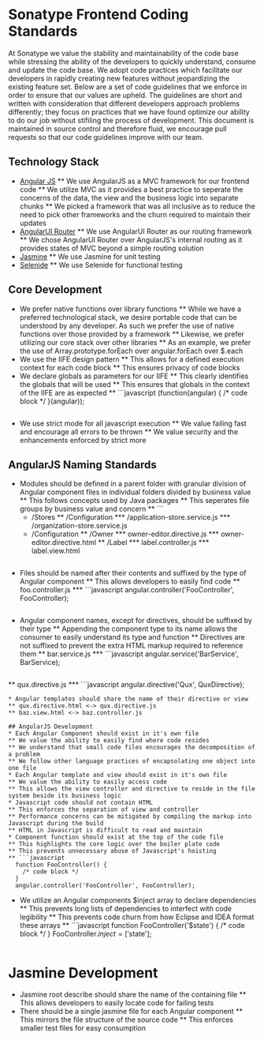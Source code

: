 # Sonatype Frontend Coding Standards

At Sonatype we value the stability and maintainability of the code base while stressing the ability of the developers to quickly understand, consume and update the code base. We adopt code practices which facilitate our developers in rapidly creating new features without jeopardizing the existing feature set. Below are a set of code guidelines that we enforce in order to ensure that our values are upheld. The guidelines are short and written with consideration that different developers approach problems differently; they focus on practices that we have found optimize our ability to do our job without stifiling the process of development. This document is maintained in source control and therefore fluid, we encourage pull requests so that our code guidelines improve with our team.

## Technology Stack
* [Angular JS](https://angularjs.org)
** We use AngularJS as a MVC framework for our frontend code
** We utilize MVC as it provides a best practice to seperate the concerns of the data, the view and the business logic into separate chunks
** We picked a framework that was all inclusive as to reduce the need to pick other frameworks and the churn required to maintain their updates
* [AngularUI Router](http://angular-ui.github.io/ui-router/site)
** We use AngularUI Router as our routing framework
** We chose AngularUI Router over AngularJS's internal routing as it provides states of MVC beyond a simple routing solution
* [Jasmine](http://jasmine.github.io)
** We use Jasmine for unit testing
* [Selenide](http://selenide.org)
** We use Selenide for functional testing

## Core Development
* We prefer native functions over library functions
** While we have a preferred technological stack, we desire portable code that can be understood by any developer. As such we prefer the use of native functions over those provided by a framework
** Likewise, we prefer utilizing our core stack over other libraries
** As an example, we prefer the use of Array.prototype.forEach over angular.forEach over $.each
* We use the IIFE design pattern
** This allows for a defined execution context for each code block
** This ensures privacy of code blocks
* We declare globals as parameters for our IIFE
** This clearly identifies the globals that will be used
** This ensures that globals in the context of the IIFE are as expected
** ```javascript
    (function(angular) {
      /* code block */
    }(angular));
  ```
* We use strict mode for all javascript execution
** We value failing fast and encourage all errors to be thrown
** We value security and the enhancements enforced by strict more

## AngularJS Naming Standards
* Modules should be defined in a parent folder with granular division of Angular component files in individual folders divided by business value
** This follows concepts used by Java packages
** This seperates file groups by business value and concern
** ```
    * /Stores
    ** /Configuration
    *** /application-store.service.js
    *** /organization-store.service.js
    * /Configuration
    ** /Owner
    *** owner-editor.directive.js
    *** owner-editor.directive.html
    ** /Label
    *** label.controller.js
    *** label.view.html
  ```
* Files should be named after their contents and suffixed by the type of Angular component
** This allows developers to easily find code
** foo.controller.js
*** ```javascript
    angular.controller('FooController', FooController);
  ```
* Angular component names, except for directives, should be suffixed by their type
** Appending the component type to its name allows the consumer to easily understand its type and function
** Directives are not suffixed to prevent the extra HTML markup required to reference them
** bar.service.js
*** ```javascript
    angular.service('BarService', BarService);
  ```
** qux.directive.js
*** ```javascript
    angular.directive('Qux', QuxDirective);
  ```
* Angular templates should share the name of their directive or view
** qux.directive.html <-> qux.directive.js
** baz.view.html <-> baz.controller.js

## AngularJS Development
* Each Angular Component should exist in it's own file
** We value the ability to easily find where code resides
** We understand that small code files encourages the decomposition of a problem
** We follow other language practices of encapsolating one object into one file
* Each Angular template and view should exist in it's own file
** We value the ability to easily access code
** This allows the view controller and directive to reside in the file system beside its business logic
* Javascript code should not contain HTML
** This enforces the separation of view and controller
** Performance concerns can be mitigated by compiling the markup into Javascript during the build
** HTML in Javascript is difficult to read and maintain
* Component function should exist at the top of the code file
** This highlights the core logic over the boiler plate code
** This prevents unnecessary abuse of Javascript's hoisting
** ```javascript
    function FooController() {
      /* code block */
    }
    angular.controller('FooController', FooController);
  ```
* We utilize an Angular components $inject array to declare dependencies
** This prevents long lists of dependencies to interfect with code legibility
** This prevents code churn from how Eclipse and IDEA format these arrays
** ```javascript
    function FooController('$state') {
      /* code block */
    }
    FooController.$inject = ['$state'];
  ```

# Jasmine Development
* Jasmine root describe should share the name of the containing file
** This allows developers to easily locate code for failing tests
* There should be a single jasmine file for each Angular component
** This mirrors the file structure of the source code
** This enforces smaller test files for easy consumption
